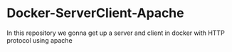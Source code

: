 # Docker-ServerClient-Apache
In this repository we gonna get up a server and client in docker with HTTP protocol using apache
